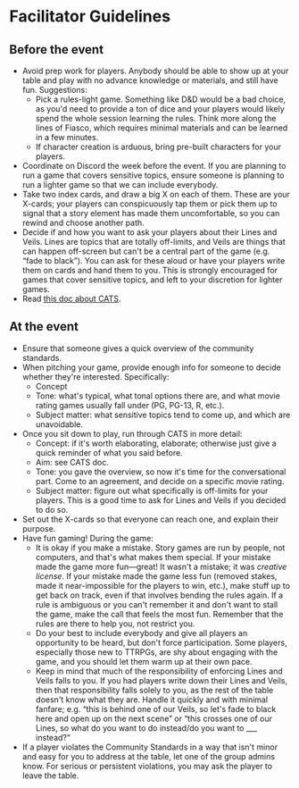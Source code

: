 # Facilitator Guidelines

## Before the event
- Avoid prep work for players. Anybody should be able to show up at your table and play with no advance knowledge or materials, and still have fun. Suggestions:
  - Pick a rules-light game. Something like D&D would be a bad choice, as you'd need to provide a ton of dice and your players would likely spend the whole session learning the rules. Think more along the lines of Fiasco, which requires minimal materials and can be learned in a few minutes.
  - If character creation is arduous, bring pre-built characters for your players.
- Coordinate on Discord the week before the event. If you are planning to run a game that covers sensitive topics, ensure someone is planning to run a lighter game so that we can include everybody.
- Take two index cards, and draw a big X on each of them. These are your X-cards; your players can conspicuously tap them or pick them up to signal that a story element has made them uncomfortable, so you can rewind and choose another path.
- Decide if and how you want to ask your players about their Lines and Veils. Lines are topics that are totally off-limits, and Veils are things that can happen off-screen but can't be a central part of the game (e.g. “fade to black”). You can ask for these aloud or have your players write them on cards and hand them to you. This is strongly encouraged for games that cover sensitive topics, and left to your discretion for lighter games.
- Read [this doc about CATS](https://200wordrpg.github.io/2016/supplement/2016/04/12/CATS.html).

## At the event
- Ensure that someone gives a quick overview of the community standards.
- When pitching your game, provide enough info for someone to decide whether they're interested. Specifically:
  - Concept
  - Tone: what's typical, what tonal options there are, and what movie rating games usually fall under (PG, PG-13, R, etc.).
  - Subject matter: what sensitive topics tend to come up, and which are unavoidable.
- Once you sit down to play, run through CATS in more detail:
  - Concept: if it's worth elaborating, elaborate; otherwise just give a quick reminder of what you said before.
  - Aim: see CATS doc.
  - Tone: you gave the overview, so now it's time for the conversational part. Come to an agreement, and decide on a specific movie rating.
  - Subject matter: figure out what specifically is off-limits for your players. This is a good time to ask for Lines and Veils if you decided to do so.
- Set out the X-cards so that everyone can reach one, and explain their purpose.
- Have fun gaming! During the game:
  - It is okay if you make a mistake. Story games are run by people, not computers, and that's what makes them special. If your mistake made the game more fun—great! It wasn't a mistake; it was *creative license*. If your mistake made the game less fun (removed stakes, made it near-impossible for the players to win, etc.), make stuff up to get back on track, even if that involves bending the rules again. If a rule is ambiguous or you can't remember it and don't want to stall the game, make the call that feels the most fun. Remember that the rules are there to help you, not restrict you.
  - Do your best to include everybody and give all players an opportunity to be heard, but don't force participation. Some players, especially those new to TTRPGs, are shy about engaging with the game, and you should let them warm up at their own pace.
  - Keep in mind that much of the responsibility of enforcing Lines and Veils falls to you. If you had players write down their Lines and Veils, then that responsibility falls solely to you, as the rest of the table doesn't know what they are. Handle it quickly and with minimal fanfare; e.g. “this is behind one of our Veils, so let's fade to black here and open up on the next scene” or “this crosses one of our Lines, so what do you want to do instead/do you want to ___ instead?”
- If a player violates the Community Standards in a way that isn't minor and easy for you to address at the table, let one of the group admins know. For serious or persistent violations, you may ask the player to leave the table.
